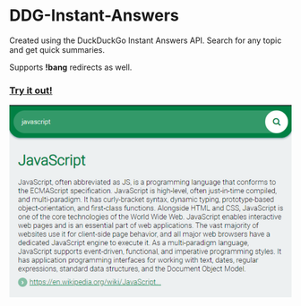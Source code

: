 # DDG-Instant-Answers
Created using the DuckDuckGo Instant Answers API.
Search for any topic and get quick summaries.

Supports **!bang** redirects as well.

### [Try it out!](https://mithu2649.github.io/DDG-Instant-Answers/) 


![Preview](https://github.com/mithu2649/DDG-Instant-Answers/blob/master/res/preview.png)
